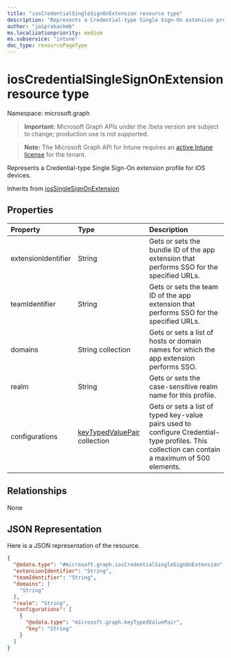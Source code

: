 ```yaml
---
title: "iosCredentialSingleSignOnExtension resource type"
description: "Represents a Credential-type Single Sign-On extension profile for iOS devices."
author: "jaiprakashmb"
ms.localizationpriority: medium
ms.subservice: "intune"
doc_type: resourcePageType
---
```


# iosCredentialSingleSignOnExtension resource type

Namespace: microsoft.graph
> **Important:** Microsoft Graph APIs under the /beta version are subject to change; production use is not supported.

> **Note:** The Microsoft Graph API for Intune requires an [active Intune license](https://go.microsoft.com/fwlink/?linkid=839381) for the tenant.


Represents a Credential-type Single Sign-On extension profile for iOS devices.


Inherits from [iosSingleSignOnExtension](../resources/intune-deviceconfig-iossinglesignonextension.md)

## Properties
|Property|Type|Description|
|:---|:---|:---|
|extensionIdentifier|String|Gets or sets the bundle ID of the app extension that performs SSO for the specified URLs.|
|teamIdentifier|String|Gets or sets the team ID of the app extension that performs SSO for the specified URLs.|
|domains|String collection|Gets or sets a list of hosts or domain names for which the app extension performs SSO.|
|realm|String|Gets or sets the case-sensitive realm name for this profile.|
|configurations|[keyTypedValuePair](../resources/intune-deviceconfig-keytypedvaluepair.md) collection|Gets or sets a list of typed key-value pairs used to configure Credential-type profiles. This collection can contain a maximum of 500 elements.|

## Relationships
None

## JSON Representation
Here is a JSON representation of the resource.
<!-- {
  "blockType": "resource",
  "@odata.type": "microsoft.graph.iosCredentialSingleSignOnExtension"
}
-->
``` json
{
  "@odata.type": "#microsoft.graph.iosCredentialSingleSignOnExtension",
  "extensionIdentifier": "String",
  "teamIdentifier": "String",
  "domains": [
    "String"
  ],
  "realm": "String",
  "configurations": [
    {
      "@odata.type": "microsoft.graph.keyTypedValuePair",
      "key": "String"
    }
  ]
}
```
